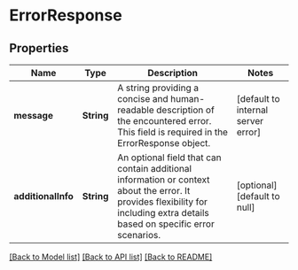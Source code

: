# ErrorResponse
## Properties

| Name | Type | Description | Notes |
|------------ | ------------- | ------------- | -------------|
| **message** | **String** | A string providing a concise and human-readable description of the encountered error. This field is required in the ErrorResponse object. | [default to internal server error] |
| **additionalInfo** | **String** | An optional field that can contain additional information or context about the error. It provides flexibility for including extra details based on specific error scenarios. | [optional] [default to null] |

[[Back to Model list]](../README.md#documentation-for-models) [[Back to API list]](../README.md#documentation-for-api-endpoints) [[Back to README]](../README.md)

